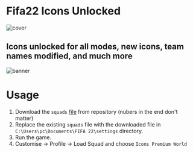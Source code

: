 # Fifa22 Icons Unlocked
![cover](https://hoanghamobile.com/tin-tuc/wp-content/uploads/2024/01/fifa-22-thumb.jpg)

## Icons unlocked for all modes, new icons, team names modified, and much more

![banner](https://www.sporf.com/wp-content/uploads/2021/07/706a46dd-fut21-icons-graphic-xl-m.png)

# Usage
1. Download the `squads` [file](https://github.com/Armen-Jean-Andreasian/Fifa22-Icons-Unlocked/blob/main/README.md) from repository (nubers in the end don't matter)
2. Replace the existing `squads` file with the downloaded file in `C:\Users\pc\Documents\FIFA 22\settings` directory.
3. Run the game.
4. Customise -> Profile -> Load Squad and choose `Icons Premium World`
